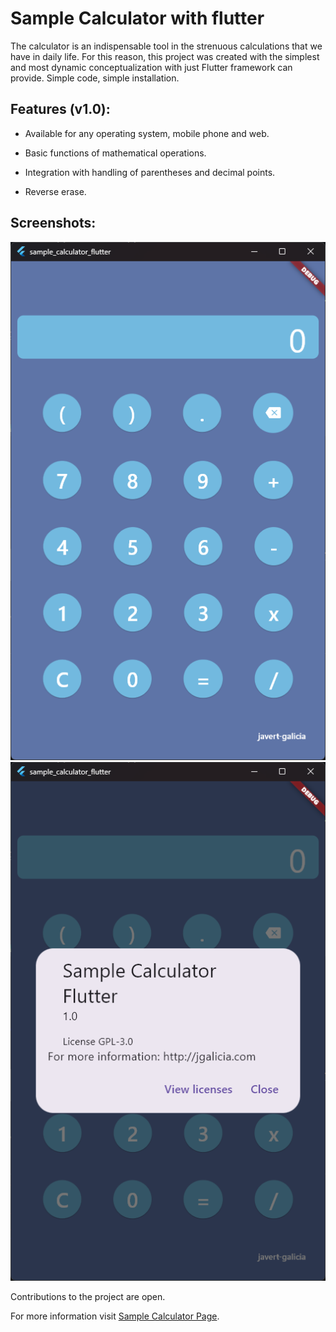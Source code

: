 # Sample Calculator with flutter

The calculator is an indispensable tool in the strenuous calculations that we have in daily life. For this reason, this project was created with the simplest and most dynamic conceptualization with just Flutter framework can provide. Simple code, simple installation.

## Features (v1.0):

* Available for any operating system, mobile phone and web.

* Basic functions of mathematical operations.

* Integration with handling of parentheses and decimal points.

* Reverse erase.

## Screenshots:

![Screenshot of Sample Calculator with Flutter 1](/docs/screenshots/sample-calculator-1.png)
![Screenshot of Sample Calculator with Flutter 1](/docs/screenshots/sample-calculator-2.png)


Contributions to the project are open.

For more information visit [Sample Calculator Page](https://jgalicia.com/).
